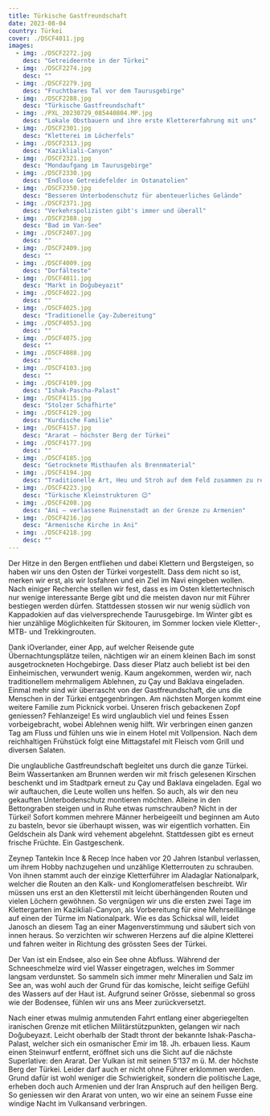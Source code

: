 ```yaml
---
title: Türkische Gastfreundschaft
date: 2023-08-04
country: Türkei
cover: ./DSCF4011.jpg
images:
  - img: ./DSCF2272.jpg
    desc: "Getreideernte in der Türkei"
  - img: ./DSCF2274.jpg
    desc: ""
  - img: ./DSCF2279.jpg
    desc: "Fruchtbares Tal vor dem Taurusgebirge"
  - img: ./DSCF2288.jpg
    desc: "Türkische Gastfreundschaft"
  - img: ./PXL_20230729_085440804.MP.jpg
    desc: "Lokale Obstbauern und ihre erste Klettererfahrung mit uns"
  - img: ./DSCF2301.jpg
    desc: "Kletterei im Löcherfels"
  - img: ./DSCF2313.jpg
    desc: "Kazikliali-Canyon"
  - img: ./DSCF2321.jpg
    desc: "Mondaufgang im Taurusgebirge"
  - img: ./DSCF2330.jpg
    desc: "Endlose Getreidefelder in Ostanatolien"
  - img: ./DSCF2350.jpg
    desc: "Besseren Unterbodenschutz für abenteuerliches Gelände"
  - img: ./DSCF2371.jpg
    desc: "Verkehrspolizisten gibt's immer und überall"
  - img: ./DSCF2388.jpg
    desc: "Bad im Van-See"
  - img: ./DSCF2407.jpg
    desc: ""
  - img: ./DSCF2409.jpg
    desc: ""
  - img: ./DSCF4009.jpg
    desc: "Dorfälteste"
  - img: ./DSCF4011.jpg
    desc: "Markt in Doğubeyazıt"
  - img: ./DSCF4022.jpg
    desc: ""
  - img: ./DSCF4025.jpg
    desc: "Traditionelle Çay-Zubereitung"
  - img: ./DSCF4053.jpg
    desc: ""
  - img: ./DSCF4075.jpg
    desc: ""
  - img: ./DSCF4088.jpg
    desc: ""
  - img: ./DSCF4103.jpg
    desc: ""
  - img: ./DSCF4109.jpg
    desc: "Ishak-Pascha-Palast"
  - img: ./DSCF4115.jpg
    desc: "Stolzer Schafhirte"
  - img: ./DSCF4129.jpg
    desc: "Kurdische Familie"
  - img: ./DSCF4157.jpg
    desc: "Ararat – höchster Berg der Türkei"
  - img: ./DSCF4177.jpg
    desc: ""
  - img: ./DSCF4185.jpg
    desc: "Getrocknete Misthaufen als Brennmaterial"
  - img: ./DSCF4194.jpg
    desc: "Traditionelle Art, Heu und Stroh auf dem Feld zusammen zu rechen"
  - img: ./DSCF4223.jpg
    desc: "Türkische Kleinstrukturen 😉"
  - img: ./DSCF4208.jpg
    desc: "Ani – verlassene Ruinenstadt an der Grenze zu Armenien"
  - img: ./DSCF4216.jpg
    desc: "Armenische Kirche in Ani"
  - img: ./DSCF4218.jpg
    desc: ""
---
```

Der Hitze in den Bergen entfliehen und dabei Klettern und Bergsteigen, so haben wir uns den Osten der Türkei vorgestellt. Dass dem nicht so ist, merken wir erst, als wir losfahren und ein Ziel im Navi eingeben wollen. Nach einiger Recherche stellen wir fest, dass es im Osten klettertechnisch nur wenige interessante Berge gibt und die meisten davon nur mit Führer bestiegen werden dürfen. Stattdessen stossen wir nur wenig südlich von Kappadokien auf das vielversprechende Taurusgebirge. Im Winter gibt es hier unzählige Möglichkeiten für Skitouren, im Sommer locken viele Kletter-, MTB- und Trekkingrouten.


Dank iOverlander, einer App, auf welcher Reisende gute Übernachtungsplätze teilen, nächtigen wir an einem kleinen Bach im sonst ausgetrockneten Hochgebirge. Dass dieser Platz auch beliebt ist bei den Einheimischen, verwundert wenig. Kaum angekommen, werden wir, nach traditionellem mehrmaligem Ablehnen, zu Çay und Baklava eingeladen. Einmal mehr sind wir überrascht von der Gastfreundschaft, die uns die Menschen in der Türkei entgegenbringen. Am nächsten Morgen kommt eine weitere Familie zum Picknick vorbei. Unseren frisch gebackenen Zopf geniessen? Fehlanzeige! Es wird unglaublich viel und feines Essen vorbeigebracht, wobei Ablehnen wenig hilft. Wir verbringen einen ganzen Tag am Fluss und fühlen uns wie in einem Hotel mit Vollpension. Nach dem reichhaltigen Frühstück folgt eine Mittagstafel mit Fleisch vom Grill und diversen Salaten.


Die unglaubliche Gastfreundschaft begleitet uns durch die ganze Türkei. Beim Wassertanken am Brunnen werden wir mit frisch gelesenen Kirschen beschenkt und im Stadtpark erneut zu Çay und Baklava eingeladen. Egal wo wir auftauchen, die Leute wollen uns helfen. So auch, als wir den neu gekauften Unterbodenschutz montieren möchten. Alleine in den Bettongraben steigen und in Ruhe etwas rumschrauben? Nicht in der Türkei! Sofort kommen mehrere Männer herbeigeeilt und beginnen am Auto zu basteln, bevor sie überhaupt wissen, was wir eigentlich vorhatten. Ein Geldschein als Dank wird vehement abgelehnt. Stattdessen gibt es erneut frische Früchte. Ein Gastgeschenk.
 
Zeynep Tantekin Ince &  Recep Ince haben vor 20 Jahren Istanbul verlassen, um ihrem Hobby nachzugehen und unzählige Kletterrouten zu schrauben. Von ihnen stammt auch der einzige Kletterführer im Aladaglar Nationalpark, welcher die Routen an den Kalk- und Konglomeratfelsen beschreibt. Wir müssen uns erst an den Kletterstil mit leicht überhängenden Routen und vielen Löchern gewöhnen. So vergnügen wir uns die ersten zwei Tage im Klettergarten im Kazikliali-Canyon, als Vorbereitung für eine Mehrseillänge auf einen der Türme im Nationalpark. Wie es das Schicksal will, leidet Janosch an diesem Tag an einer Magenverstimmung und säubert sich von innen heraus. So verzichten wir schweren Herzens auf die alpine Kletterei und fahren weiter in Richtung des grössten Sees der Türkei. 


Der Van ist ein Endsee, also ein See ohne Abfluss. Während der Schneeschmelze wird viel Wasser eingetragen, welches im Sommer langsam verdunstet. So sammeln sich immer mehr Mineralien und Salz im See an, was wohl auch der Grund für das komische, leicht seifige Gefühl des Wassers auf der Haut ist. Aufgrund seiner Grösse, siebenmal so gross wie der Bodensee, fühlen wir uns ans Meer zurückversetzt. 


Nach einer etwas mulmig anmutenden Fahrt entlang einer abgeriegelten iranischen Grenze mit etlichen Militärstützpunkten, gelangen wir nach Doğubeyazıt. Leicht oberhalb der Stadt thront der bekannte Ishak-Pascha-Palast, welcher sich ein osmanischer Emir im 18. Jh. erbauen liess. Kaum einen Steinwurf entfernt, eröffnet sich uns die Sicht auf die nächste Superlative: den Ararat. Der Vulkan ist mit seinen 5’137 m ü. M. der höchste Berg der Türkei. Leider darf auch er nicht ohne Führer erklommen werden. Grund dafür ist wohl weniger die Schwierigkeit, sondern die politische Lage, erheben doch auch Armenien und der Iran Anspruch auf den heiligen Berg. So geniessen wir den Ararat von unten, wo wir eine an seinem Fusse eine windige Nacht im Vulkansand verbringen.

